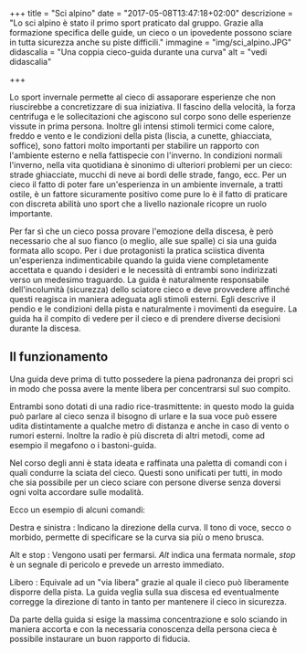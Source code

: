+++
title = "Sci alpino"
date = "2017-05-08T13:47:18+02:00"
descrizione = "Lo sci alpino è stato il primo sport praticato dal gruppo. Grazie alla formazione specifica delle guide, un cieco o un ipovedente possono sciare in tutta sicurezza anche su piste difficili."
immagine = "img/sci_alpino.JPG"
didascalia = "Una coppia cieco-guida durante una curva"
alt = "vedi didascalia"

+++

Lo sport invernale permette al cieco di assaporare esperienze che non riuscirebbe a concretizzare di sua iniziativa. Il fascino della velocità, la forza centrifuga e le sollecitazioni che agiscono sul corpo sono delle esperienze vissute in prima persona. Inoltre gli intensi stimoli termici come calore, freddo e vento e le condizioni della pista (liscia, a cunette, ghiacciata, soffice), sono fattori molto importanti per stabilire un rapporto con l'ambiente esterno e nella fattispecie con l'inverno. In condizioni normali l'inverno, nella vita quotidiana è sinonimo di ulteriori problemi per un cieco: strade ghiacciate, mucchi di neve ai bordi delle strade, fango, ecc. Per un cieco il fatto di poter fare un'esperienza in un ambiente invernale, a tratti ostile, è un fattore sicuramente positivo come pure lo è il fatto di praticare con discreta abilità uno sport che a livello nazionale ricopre un ruolo importante.

Per far sì che un cieco possa provare l'emozione della discesa, è però necessario che al suo fianco (o meglio, alle sue spalle) ci sia una guida formata allo scopo.
Per i due protagonisti la pratica sciistica diventa un'esperienza indimenticabile quando la guida viene completamente accettata e quando i desideri e le necessità di entrambi sono indirizzati verso un medesimo traguardo. La guida è naturalmente responsabile dell'incolumità (sicurezza) dello sciatore cieco e deve provvedere affinché questi reagisca in maniera adeguata agli stimoli esterni. Egli descrive il pendio e le condizioni della pista e naturalmente i movimenti da eseguire. La guida ha il compito di vedere per il cieco e di prendere diverse decisioni durante la discesa.


Il funzionamento
-----------------

Una guida deve prima di tutto possedere la piena padronanza dei propri sci in modo che possa avere la mente libera per concentrarsi sul suo compito. 

Entrambi sono dotati di una radio rice-trasmittente: in questo modo la guida può parlare al cieco senza il bisogno di urlare e la sua voce può essere udita distintamente a qualche metro di distanza e anche in caso di vento o rumori esterni. 
Inoltre la radio è più discreta di altri metodi, come ad esempio il megafono o i bastoni-guida.

Nel corso degli anni è stata ideata e raffinata una paletta di comandi con i quali condurre la sciata del cieco. Questi sono unificati per tutti, in modo che sia possibile per un cieco sciare con persone diverse senza doversi ogni volta accordare sulle modalità.

Ecco un esempio di alcuni comandi:

Destra e sinistra
:	Indicano la direzione della curva. Il tono di voce, secco o morbido, permette di specificare se la curva sia più o meno brusca.

Alt e stop
:	Vengono usati per fermarsi. *Alt* indica una fermata normale, *stop* è un segnale di pericolo e prevede un arresto immediato.

Libero
:	Equivale ad un "via libera" grazie al quale il cieco può liberamente disporre della pista. La guida veglia sulla sua discesa ed eventualmente corregge la direzione di tanto in tanto per mantenere il cieco in sicurezza.

Da parte della guida si esige la massima concentrazione e solo sciando in maniera accorta e con la necessaria conoscenza della persona cieca è possibile instaurare un buon rapporto di fiducia.

